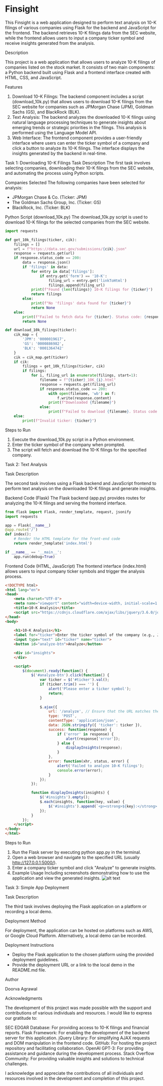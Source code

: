 # Finsight
This Finsight is a web application designed to perform text analysis on 10-K filings of various companies using Flask for the backend and JavaScript for the frontend. The backend retrieves 10-K filings data from the SEC website, while the frontend allows users to input a company ticker symbol and receive insights generated from the analysis.

Description

This project is a web application that allows users to analyze 10-K filings of companies listed on the stock market. It consists of two main components: a Python backend built using Flask and a frontend interface created with HTML, CSS, and JavaScript.

Features
1. Download 10-K Filings: The backend component includes a script (download_10k.py) that allows users to download 10-K filings from the SEC website for companies such as JPMorgan Chase (JPM), Goldman Sachs (GS), and BlackRock (BLK).
2. Text Analysis: The backend analyzes the downloaded 10-K filings using natural language processing techniques to generate insights about emerging trends or strategic priorities in the filings. This analysis is performed using the Language Model API.
3. Web Interface: The frontend component provides a user-friendly interface where users can enter the ticker symbol of a company and click a button to analyze its 10-K filings. The interface displays the insights generated by the backend in real-time.

Task 1: Downloading 10-K Filings
Task Description
The first task involves selecting companies, downloading their 10-K filings from the SEC website, and automating the process using Python scripts.

Companies Selected
The following companies have been selected for analysis:

- JPMorgan Chase & Co. (Ticker: JPM)
- The Goldman Sachs Group, Inc. (Ticker: GS)
- BlackRock, Inc. (Ticker: BLK)

Python Script (download_10k.py)
The download_10k.py script is used to download 10-K filings for the selected companies from the SEC website.

```python
import requests

def get_10k_filings(ticker, cik):
    filings = []
    url = f"https://data.sec.gov/submissions/{cik}.json"
    response = requests.get(url)
    if response.status_code == 200:
        data = response.json()
        if 'filings' in data:
            for entry in data['filings']:
                if entry.get('form') == '10-K':
                    filing_url = entry.get('linkToHtml')
                    filings.append(filing_url)
            print(f"Found {len(filings)} 10-K filings for {ticker}")
            return filings
        else:
            print(f"No 'filings' data found for {ticker}")
            return None
    else:
        print(f"Failed to fetch data for {ticker}. Status code: {response.status_code}")
        return None

def download_10k_filings(ticker):
    cik_map = {
        'JPM': '0000019617',
        'GS': '0000886982',
        'BLK': '0001364742'
    }
    cik = cik_map.get(ticker)
    if cik:
        filings = get_10k_filings(ticker, cik)
        if filings:
            for i, filing_url in enumerate(filings, start=1):
                filename = f"{ticker}_10K_{i}.html"
                response = requests.get(filing_url)
                if response.status_code == 200:
                    with open(filename, 'wb') as f:
                        f.write(response.content)
                    print(f"Downloaded {filename}")
                else:
                    print(f"Failed to download {filename}. Status code: {response.status_code}")
    else:
        print(f"Invalid ticker: {ticker}")
```

Steps to Run

1. Execute the download_10k.py script in a Python environment.
2. Enter the ticker symbol of the company when prompted.
3. The script will fetch and download the 10-K filings for the specified company.

Task 2: Text Analysis

Task Description

The second task involves using a Flask backend and JavaScript frontend to perform text analysis on the downloaded 10-K filings and generate insights.

Backend Code (Flask)
The Flask backend (app.py) provides routes for analyzing the 10-K filings and serving the frontend interface.

```python
from flask import Flask, render_template, request, jsonify
import requests

app = Flask(__name__)
@app.route('/')
def index():
    # Render the HTML template for the front-end code
    return render_template('index.html')

if __name__ == '__main__':
    app.run(debug=True)
```

Frontend Code (HTML, JavaScript)
The frontend interface (index.html) allows users to input company ticker symbols and trigger the analysis process.

```html
<!DOCTYPE html>
<html lang="en">
<head>
    <meta charset="UTF-8">
    <meta name="viewport" content="width=device-width, initial-scale=1.0">
    <title>10-K Analysis</title>
    <script src="https://cdnjs.cloudflare.com/ajax/libs/jquery/3.6.0/jquery.min.js"></script>
</head>
<body>
    
    <h1>10-K Analysis</h1>
    <label for="ticker">Enter the ticker symbol of the company (e.g., JPM, GS, BLK):</label>
    <input type="text" id="ticker" name="ticker">
    <button id="analyze-btn">Analyze</button>

    <div id="insights">
    </div>

    <script>
        $(document).ready(function() {
            $('#analyze-btn').click(function() {
                var ticker = $('#ticker').val();
                if (ticker.trim() === '') {
                    alert('Please enter a ticker symbol');
                    return;
                }
                
                $.ajax({
                    url: '/analyze', // Ensure that the URL matches the Flask route
                    type: 'POST',
                    contentType: 'application/json',
                    data: JSON.stringify({ 'ticker': ticker }),
                    success: function(response) {
                        if ('error' in response) {
                            alert(response['error']);
                        } else {
                            displayInsights(response);
                        }
                    },
                    error: function(xhr, status, error) {
                        alert('Failed to analyze 10-K filings');
                        console.error(error);
                    }
                });
            });

            function displayInsights(insights) {
                $('#insights').empty();
                $.each(insights, function(key, value) {
                    $('#insights').append(`<p><strong>${key}:</strong> ${value}</p>`);
                });
            }
        });
    </script>
</body>
</html>
```

Steps to Run

1. Run the Flask server by executing python app.py in the terminal.
2. Open a web browser and navigate to the specified URL (usually http://127.0.0.1:5000/).
3. Enter a company ticker symbol and click "Analyze" to generate insights.
4. Example Usage
Including screenshots demonstrating how to use the application and view the generated insights.
![alt text](WebPage.PNG)

Task 3: Simple App Deployment

Task Description

The third task involves deploying the Flask application on a platform or recording a local demo.

Deployment Method

For deployment, the application can be hosted on platforms such as AWS, or Google Cloud Platform. Alternatively, a local demo can be recorded.

Deployment Instructions

- Deploy the Flask application to the chosen platform using the provided deployment guidelines.
- Provide the deployment URL or a link to the local demo in the README.md file.

Author

Doorva Agrawal

Acknowledgments

The development of this project was made possible with the support and contributions of various individuals and resources. I  would like to express our gratitude to:

SEC EDGAR Database: For providing access to 10-K filings and financial reports.
Flask Framework: For enabling the development of the backend server for this application.
jQuery Library: For simplifying AJAX requests and DOM manipulation in the frontend code.
GitHub: For hosting the project repository and facilitating collaboration.
OpenAI GPT-3: For providing assistance and guidance during the development process.
Stack Overflow Community: For providing valuable insights and solutions to technical challenges.

I acknowledge and appreciate the contributions of all individuals and resources involved in the development and completion of this project.
